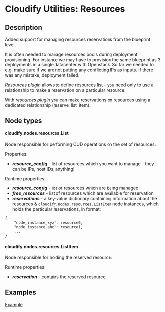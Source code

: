 # Cloudify Utilities: Resources

## Description
Added support for managing resources reservations from the blueprint level.

It is often needed to manage resources pools during deployment provisioning.
For instance we may have to provision the same blueprint as 3 deployments in a single datacenter with Openstack.
So far we needed to e.g. make sure if we are not putting any conflicting IPs as inputs.
If there was any mistake, deployment failed.

*Resources plugin* allows to define resources list - you need only to use a relationship to make a reservation on a particular resource.

With *resources plugin* you can make reservations on resources using a dedicated relationship (reserve_list_item).

## Node types

#### cloudify.nodes.resources.List

Node responsible for performing CUD operations on the set of resources.

Properties:
* ***resource_config*** - list of resources which you want to manage - they can be IPs, host IDs, anything!

Runtime properties:
* ***resource_config*** - list of resources which are being managed
* ***free_resources*** - list of resources which are available for reservation
* ***reservations*** - a key-value dictionary containing information about the resources & 
`cloudify.nodes.resources.ListItem` node instances, which holds the particular reservations, in format:
```
{
    "node_instance_xyz": resource0,
    "node_instance_abc": resource1,
    ...
}
```

#### cloudify.nodes.resources.ListItem

Node responsible for holding the reserved resource.

Runtime properties:
* ***reservation*** - contains the reserved resource.


## Examples

[Example](examples/blueprint.yaml)
